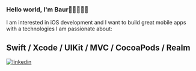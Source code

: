 ### Hello world, I'm Baur👋🏽👨🏽‍💻

I am interested in iOS development and I want to build great mobile apps with a technologies I am passionate about:

## Swift / Xcode / UIKit / MVC / CocoaPods / Realm



<a href="https://linkedin.com/in/baurrm" target="_blank">
<img src=https://img.shields.io/badge/linkedin-%231E77B5.svg?&style=for-the-badge&logo=linkedin&logoColor=white alt=linkedin style="margin-bottom: 5px;" />
</a>  
</div>
